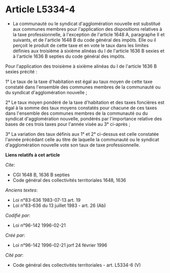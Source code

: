 # Article L5334-4

- La communauté ou le syndicat d'agglomération nouvelle est substitué aux communes membres pour l'application des
dispositions relatives à la taxe professionnelle, à l'exception de l'article 1648 A, paragraphe II et suivants, et de
l'article 1648 B du code général des impôts. Elle ou il perçoit le produit de cette taxe et en vote le taux dans les limites
définies aux troisième à sixième alinéas du I de l'article 1636 B sexies et à l'article 1636 B septies du code général des
impôts.

Pour l'application des troisième à sixième alinéas du I de l'article 1636 B sexies précité :

1° Le taux de la taxe d'habitation est égal au taux moyen de cette taxe constaté dans l'ensemble des communes membres de la
communauté ou du syndicat d'agglomération nouvelle ;

2° Le taux moyen pondéré de la taxe d'habitation et des taxes foncières est égal à la somme des taux moyens constatés pour
chacune de ces taxes dans l'ensemble des communes membres de la communauté ou du syndicat d'agglomération nouvelle, pondérés
par l'importance relative des bases de ces trois taxes pour l'année visée au 3° ci-après ;

3° La variation des taux définis aux 1° et 2° ci-dessus est celle constatée l'année précédant celle au titre de laquelle la
communauté ou le syndicat d'agglomération nouvelle vote son taux de taxe professionnelle.

**Liens relatifs à cet article**

_Cite_:

  - CGI 1648 B, 1636 B septies
  - Code général des collectivités territoriales 1648, 1636

_Anciens textes_:

  - Loi n°83-636 1983-07-13 art. 19
  - Loi n°83-636 du 13 juillet 1983 - art. 26 (Ab)

_Codifié par_:

  - Loi n°96-142 1996-02-21

_Créé par_:

  - Loi n°96-142 1996-02-21 jorf 24 février 1996

_Cité par_:

  - Code général des collectivités territoriales - art. L5334-6 (V)
